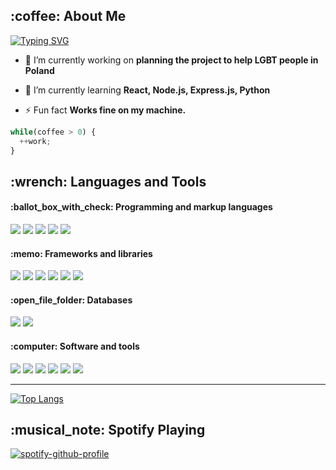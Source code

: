 <h2>:coffee: About Me</h2>

<a href="https://git.io/typing-svg"><img src="https://readme-typing-svg.herokuapp.com?color=F74073&lines=Full-Stack+Web+Developer;UI%2FUX+designer;Always+learning+new+things" alt="Typing SVG" /></a>

- 🔭 I’m currently working on **planning the project to help LGBT people in Poland**

- 🌱 I’m currently learning **React, Node.js, Express.js, Python**

- ⚡ Fun fact **Works fine on my machine.**

````JavaScript
while(coffee > 0) {
  ++work;
}
````

<!--
-------------------------------------------------------------------------------------
--------------------------------LANGUAGES AND TOOLS----------------------------------
-------------------------------------------------------------------------------------
-->

<h2 align="left">:wrench: Languages and Tools</h2>

<h4>:ballot_box_with_check: Programming and markup languages</h4>
<div display="inline-block">

<img src="https://img.shields.io/badge/CSS3-1572B6?style=for-the-badge&logo=css3&logoColor=white">
<img src="https://img.shields.io/badge/HTML5-E34F26?style=for-the-badge&logo=html5&logoColor=white">
<img src="https://img.shields.io/badge/JavaScript-323330?style=for-the-badge&logo=javascript&logoColor=F7DF1E">
<img src="https://img.shields.io/badge/Python-FFD43B?style=for-the-badge&logo=python&logoColor=blue">
<img src="https://img.shields.io/badge/TypeScript-007ACC?style=for-the-badge&logo=typescript&logoColor=white">

</div>


<h4>:memo:	Frameworks and libraries</h4>

<div display="inline-block">
<img src="https://img.shields.io/badge/Express.js-000000?style=for-the-badge&logo=express&logoColor=white">
<img src="https://img.shields.io/badge/Node.js-339933?style=for-the-badge&logo=nodedotjs&logoColor=white">
<img src="https://img.shields.io/badge/React-20232A?style=for-the-badge&logo=react&logoColor=61DAFB">
<img src="https://img.shields.io/badge/Sass-CC6699?style=for-the-badge&logo=sass&logoColor=white">
<img src="https://img.shields.io/badge/Bootstrap-563D7C?style=for-the-badge&logo=bootstrap&logoColor=white">
<img src="https://img.shields.io/badge/GitHub%20Pages-222222?style=for-the-badge&logo=GitHub%20Pages&logoColor=white">


<h4>:open_file_folder: Databases</h4>
<div display="inline-block">
<img src="https://img.shields.io/badge/PostgreSQL-316192?style=for-the-badge&logo=postgresql&logoColor=white">
<img src="https://img.shields.io/badge/MongoDB-4EA94B?style=for-the-badge&logo=mongodb&logoColor=white">
</div>

<h4>:computer: Software and tools</h4>

<div display="inline-block">
<img src="https://img.shields.io/badge/gimp-5C5543?style=for-the-badge&logo=gimp&logoColor=white">
<img src="https://img.shields.io/badge/VSCode-0078D4?style=for-the-badge&logo=visual%20studio%20code&logoColor=white">
<img src="https://img.shields.io/badge/Visual_Studio-5C2D91?style=for-the-badge&logo=visual%20studio&logoColor=white">
<img src="https://img.shields.io/badge/Ubuntu-E95420?style=for-the-badge&logo=ubuntu&logoColor=white">
<img src="https://img.shields.io/badge/Windows-0078D6?style=for-the-badge&logo=windows&logoColor=white">
<img src="https://img.shields.io/badge/GIT-E44C30?style=for-the-badge&logo=git&logoColor=white">
</div>

<!--
-------------------------------------------------------------------------------------
-----------------------------------TOP LANGUAGES-------------------------------------
-------------------------------------------------------------------------------------
-->

<hr>

[![Top Langs](https://github-readme-stats.vercel.app/api/top-langs/?username=PanCebularz&theme=radical&layout=compact)](https://github.com/anuraghazra/github-readme-stats)

<!--
-------------------------------------------------------------------------------------
-------------------------------------SPOTIFY-----------------------------------------
-------------------------------------------------------------------------------------
-->

<h2> :musical_note: Spotify Playing </h2>

[![spotify-github-profile](https://spotify-github-profile.vercel.app/api/view?uid=sunsetaftd&cover_image=true&theme=novatorem&bar_color=53b14f&bar_color_cover=false)](https://spotify-github-profile.vercel.app/api/view?uid=sunsetaftd&redirect=true)

<!--START_SECTION:waka-->
<!--END_SECTION:waka-->

